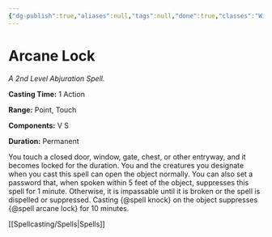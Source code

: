 ```yaml
---
{"dg-publish":true,"aliases":null,"tags":null,"done":true,"classes":"Wizard, Artificer, Artificer (Revisited), Artificer,","spellLevel":2,"school":"Abjuration","source":"PHB","permalink":"/spells/arcane-lock/","dgHomeLink":false,"dgPassFrontmatter":true}
---
```


# Arcane Lock
*A 2nd Level Abjuration Spell.*

**Casting Time:** 1 Action

**Range:** Point, Touch

**Components:** V S 

**Duration:** Permanent

You touch a closed door, window, gate, chest, or other entryway, and it becomes locked for the duration. You and the creatures you designate when you cast this spell can open the object normally. You can also set a password that, when spoken within 5 feet of the object, suppresses this spell for 1 minute. Otherwise, it is impassable until it is broken or the spell is dispelled or suppressed. Casting {@spell knock} on the object suppresses {@spell arcane lock} for 10 minutes.

[[Spellcasting/Spells|Spells]]